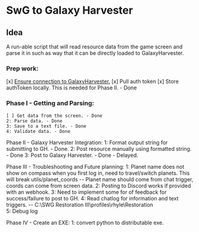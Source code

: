 # SwG to Galaxy Harvester

## Idea

A run-able script that will read resource data from the game screen and parse it in such as way that it can be directly loaded to GalaxyHarvester.  

### Prep work:

 [x] [Ensure connection to GalaxyHarvester.](https://github.com/pwillworth/galaxyharvester/wiki/Web-Services)
 [x] Pull auth token
 [x] Store authToken locally. This is needed for Phase II. - Done

### Phase I - Getting and Parsing:

	[ ] Get data from the screen. - Done
	2: Parse data. - Done
    3: Save to a text file. - Done
	4: Validate data. - Done

Phase II - Galaxy Harvester Integration:
	1: Format output string for submitting to GH. - Done.
    2: Post resource manually using formatted string. - Done
	3: Post to Galaxy Harvester. - Done - Delayed.

Phase III - Troubleshooting and Future planning:
    1: Planet name does not show on compass when you first log in, need to travel/switch planets. This will break utils/planet_coords
    -- Planet name should come from chat trigger, coords can come from screen data.
    2: Posting to Discord works if provided with an webhook.
    3: Need to implement some for of feedback for success/failure to post to GH.
    4: Read chatlog for information and text triggers. 
    -- C:\SWG Restoration III\profiles\rhyle\Restoration\
    5: Debug log

Phase IV - Create an EXE:
    1: convert python to distributable exe.
